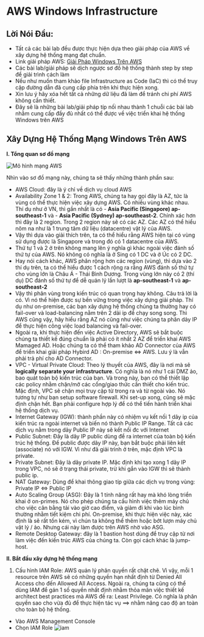 # AWS Windows Infrastructure 
## Lời Nói Đầu: 

 - Tất cả các bài lab đều được thực hiện dựa theo giải pháp của AWS về
   xây dựng hệ thống mạng đạt chuẩn.
 - Link giải pháp AWS: [Giải Pháp Windows Trên
   AWS](https://aws-labs.net/winlab0-buildinfra.html)
 - Các bài lab/giải pháp sẽ dịch ngược sơ đồ hệ thống thành step by step
   để giải trình cách làm
 - Nếu như muốn tham khảo file Infrastructure as Code (IaC) thì có thể
   truy cập đường dẫn đã cung cấp phía trên khi thực hiện xong. 
 - Xin lưu ý hãy xóa hết tất cả những dữ liệu đã làm để tránh chi phí
   AWS không  cần thiết. 
 - Đây sẽ là những bài lab/giải pháp típ nối nhau thành 1 chuỗi các bài
   lab nhằm cung cấp đầy đủ nhất có thể được về việc triển khai hệ thống
   Windows trên AWS

## Xây Dựng Hệ Thống Mạng Windows Trên AWS

 **I. Tổng quan sơ đồ mạng**
 
![Mô hình mạng AWS](https://github.com/minhhung1706/AWS-Windows-Infrastructure/blob/d80492df28586e7b4e1519ee79f4b4d4511b02c0/images/Network-Diagram.png)

Nhìn vào sơ đồ mạng này, chúng ta sẽ thấy những thành phần sau:

 - AWS Cloud: đây là ý chỉ về dịch vụ cloud AWS
 - Availability Zone 1 & 2: Trong AWS, chúng ta hay gọi đây là AZ, tức
   là vùng có thể thực hiện việc xây dựng AWS. Có nhiều vùng khác nhau.
   Thí dụ như ở VN, thì gần nhất là có - **Asia Pacific  (Singapore)
   ap-southeast-1** và  -  **Asia Pacific  (Sydney) ap-southeast-2**. Chính
   xác hơn thì đây là 2 region. Trong 2 region này sẽ có các AZ. Các AZ
   có thể hiểu nôm na như là 1 trung tâm dữ liệu (datacentre) vật lý của
   AWS. 
 - Vậy thì dựa vào giải thích trên, ta có thể hiểu rằng AWS hiện tại có
   vùng sử dụng được là Singapore và trong đó có 1 datacentre của AWS.
 - Thứ tự 1 và 2 ở trên không mang lên ý nghĩa gì khác ngoài việc đánh
   số thứ tự của AWS. Nó không có nghĩa là ở Sing có 1 DC và ở Úc có 2
   DC. 
 - Hay nói cách khác, AWS phân rộng hơn các region (vùng), thì dựa vào 2
   thí dụ trên, ta có thể hiểu được 1 cách rộng ra rằng AWS đánh số thứ
   tự cho vùng lớn là Châu Á - Thái Bình Dương. Trong vùng lớn này có 2
   (thí dụ) DC đánh số thứ tự để dễ quản lý lần lượt là
   **ap-southeast-1** và **ap-southeast-2**
 - Vậy thì phân vùng trong kiến trúc có quan trọng hay không. Câu trả lời là có. Vì nó thể hiện được sự bền vững trong việc xây dựng giải pháp. Thí dụ như on-premise, các bạn xây dựng hệ thống chúng ta thường hay có fail-over và load-balancing nằm trên 2 dải ip để chạy song song. Thì AWS cũng vậy, hãy hiểu rằng AZ nó cũng như việc chúng ta phân dảy IP để thực hiện công việc load balancing và fail-over. 
 - Ngoài ra, khi thực hiện đến việc Active Directory, AWS sẽ bắt buộc  chúng ta thiết kế đúng chuẩn là phải có ít nhất 2 AZ để triển khai AWS Mamaged AD. Hoặc chúng ta có thể tham khảo AD Connector của AWS để triển khai giải pháp Hybird AD : On-premise <=> AWS. Lưu ý là vẫn phải trả phí cho AD Connector. 
 - VPC - Virtual Private Cloud: Theo lý thuyết của AWS, đây là nơi mà sẽ **logically separate your infrastructure**. Có nghĩa là nó như 1 cái DMZ ảo, bao quát toàn bộ kiến trúc của bạn. Và trong này, bạn có thể thiết lập các policy nhằm chặn/mở các cổng/giao thức cần thiết cho kiến trúc. Mặc định, VPC sẽ chặn mọi truy cập từ trong ra và từ ngoài vào. Nó tương tự như bạn setup software firewall. Khi set-up xong, cũng sẽ mặc định chặn hết. Bạn phải configure hợp lý để có thể tiến hành triển khai hệ thống dịch vụ.
 - Internet Gateway (IGW): thành phần này có nhiệm vụ kết nối 1 dãy ip của kiến trúc ra ngoài internet và biến nó thành Public IP Range. Tất cả các dịch vụ nằm trong dảy Public IP này sẽ kết nối đc với Internet
 - Public Subnet: Đây là dãy IP public dùng để ra internet của toàn bộ kiến trúc hệ thống. Để public được dãy IP này, bạn bắt buộc phải liên kết (associate) nó với IGW. Vì như đã giải trình ở trên, mặc định VPC là private. 
 - Private Subnet: Đây là dãy private IP. Mặc định khi tạo xong 1 dãy IP trong VPC, nó sẽ ở trạng thái private, trừ khi gắn vào IGW thì sẽ thành public ip.
 - NAT Gateway: Dùng để khai thông giao típ giữa các dịch vụ trong vùng: Private IP <=> Public IP
 - Auto Scaling Group (ASG): Đây là 1 tính năng rất hay mà khó lòng triển khai ở on-primes. Nó cho phép chúng ta cấu hình việc thêm máy chủ cho việc cân bằng tải vào giờ cao điểm, và giảm đi khi vào lúc bình thường nhằm tiết kiệm chi phí. On-premise, khi thực hiện việc này, xác định là sẽ rất tốn kém, vì chún ta không thể thêm hoặc bớt lượn máy chủ vật lý / ảo. Nhưng cái này làm được trên AWS nhờ vào ASG. 
 - Remote Desktop Gateway: đây là 1 bastion host dùng để truy cập từ nơi làm việc đến kiến trúc AWS của chúng ta. Còn gọi cách khác là jump-host. 
 
**II. Bắt đầu xây dựng hệ thống mạng**

1. Cấu hình IAM Role: AWS quản lý phân quyền rất chặt chẽ. Vì vậy, mỗi 1 resource trên AWS sẽ có những quyền hạn nhất định từ Denied All Access cho đến Allowed All Access. Ngoài ra, chúng ta cũng có thể dùng IAM để gán 1 số quyền nhất định nhằm thỏa mãn việc thiết kế architect best practices mà AWS đề ra: Least Privilege. Có nghĩa là phân quyền sao cho vừa đủ để thực hiện tác vụ ==> nhằm nâng cao độ an toàn cho toàn bộ hệ thống. 
- Vào AWS Management Console 
- Chọn IAM Role
![iam]()

